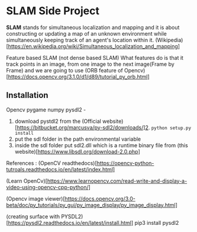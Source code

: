 # SLAM Side Project


**SLAM** stands for simultaneous localization and mapping and it is about constructing or updating a map of an unknown environment while simultaneously keeping track of an agent's location within it. (Wikipedia)[https://en.wikipedia.org/wiki/Simultaneous_localization_and_mapping]

Feature based SLAM (not dense based SLAM)
What features do is that it track points in an image, from one image to the next image(Frame by Frame)
and we are going to use (ORB feature of Opencv)[https://docs.opencv.org/3.1.0/d1/d89/tutorial_py_orb.html]
## Installation
Opencv 
pygame
numpy
pysdl2 - 
1. download pystdl2 from the (Official website)[https://bitbucket.org/marcusva/py-sdl2/downloads/]2. ```python setup.py install``` 
3. put the sdl folder in the path environmental variable
4. inside the sdl folder put sdl2.dll which is a runtime binary file from (this website)[https://www.libsdl.org/download-2.0.php]

References :
(OpenCV readthedocs)[https://opencv-python-tutroals.readthedocs.io/en/latest/index.html]

(Learn OpenCv)[https://www.learnopencv.com/read-write-and-display-a-video-using-opencv-cpp-python/]

(Opencv image viewer)[https://docs.opencv.org/3.0-beta/doc/py_tutorials/py_gui/py_image_display/py_image_display.html]

(creating surface with PYSDL2)[https://pysdl2.readthedocs.io/en/latest/install.html]
pip3 install pysdl2